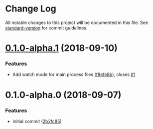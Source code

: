 # Change Log

All notable changes to this project will be documented in this file. See [standard-version](https://github.com/conventional-changelog/standard-version) for commit guidelines.

<a name="0.1.0-alpha.1"></a>
# [0.1.0-alpha.1](https://github.com/tmair/ngx-electron-builder/compare/v0.1.0-alpha.0...v0.1.0-alpha.1) (2018-09-10)


### Features

* Add watch mode for main process files ([f8efe8b](https://github.com/tmair/ngx-electron-builder/commit/f8efe8b)), closes [#1](https://github.com/tmair/ngx-electron-builder/issues/1)



<a name="0.1.0-alpha.0"></a>
# 0.1.0-alpha.0 (2018-09-07)


### Features

* Initial commit ([2b2fc85](https://github.com/tmair/ngx-electron-builder/commit/2b2fc85))
